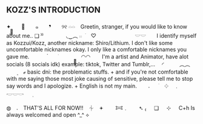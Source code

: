 ## KOZZ'S INTRODUCTION
✦　ִ　𝅄　　๑　　❜　　୨୧
𓏏𓏏　Greetin, stranger, if you would like to know about me.. ❑ ⁾⁾
　　　　◟‿︵ 𓏼⠀ׁ　♡　　　　　　　
𓎟𓎟　　I identify myself as Kozzui/Kozz, another nickname: Shiro/Lithium. I don't like some uncomfortable nicknames okay. I only like a comfortable nicknames you gave me.
　　　 ๋ ㅤ⠀ׁ　　　　ִ
◠◠⠀⠀⠀I'm a artist and Animator, have alot socials (8 socials idk) example: tiktok, Twitter and Tumblr,...
　◜　　ㅤ︵︵ ㅤ　۪　 ℯ
basic dni: the problematic stuffs. + and if you're not comfortable with me saying those most joke causing of sensitive, please tell me to stop say words and I apologize. + English is not my main.
　   𝅄　⠀ׁ　𔓕　﹒　　𓎢𓎟𓎡   ⠀𓈒

◍　𝅄　THAT'S ALL FOR NOW!!　⏆　𖥔
　　𐂯﹒　　➴
₍⠀⠀❑⠀⠀⊹⠀⠀C+h Is always welcomed and open ^_^ ⟡